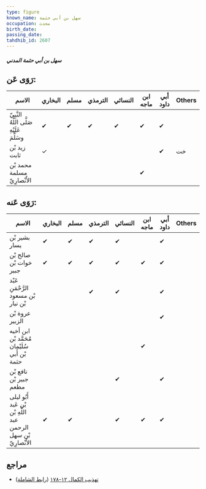 ```yaml
---
type: figure
known_name: سهل بن أبي حثمة
occupation: محدث
birth_date:
passing_date:
tahdhib_id: 2607
---
```

##### سهل بن أبي حثمة المدني

## رَوَى عَن:
| الاسم                                      | البخاري | مسلم | الترمذي | النسائي | ابن ماجه | أبي داود | Others |
| ------------------------------------------ | ------- | ---- | ------- | ------- | -------- | -------- | ------ |
| النَّبِيّ صَلَّى اللَّهُ عَلَيْهِ وسَلَّمَ | ✔       | ✔    | ✔       | ✔       | ✔        | ✔        |        |
| زيد بْن ثابت                               | ✓       |      |         |         |          | ✔        | خت     |
| محمد بْن مسلمة الأَنْصارِيّ                |         |      |         |         | ✔        |          |        |
## رَوَى عَنه:
| الاسم                                                           | البخاري | مسلم | الترمذي | النسائي | ابن ماجه | أبي داود | Others |
| --------------------------------------------------------------- | ------- | ---- | ------- | ------- | -------- | -------- | ------ |
| بشير بْن يسار                                                   | ✔       | ✔    | ✔       | ✔       |          | ✔        |        |
| صالح بْن خوات بْن جبير                                          | ✔       | ✔    | ✔       | ✔       | ✔        | ✔        |        |
| عَبْد الرَّحْمَنِ بْن مسعود بْن نيار                            |         |      | ✔       | ✔       |          | ✔        |        |
| عروة بْن الزبير                                                 |         |      |         |         |          | ✔        |        |
| ابن أخيه مُحَمَّد بْن سُلَيْمان بْن أَبي حثمة                   |         |      |         |         | ✔        |          |        |
| نافع بْن جبير بْن مطعم                                          |         |      |         | ✔       |          | ✔        |        |
| أَبُو ليلى بْن عَبد اللَّهِ بْن عبد الرحمن بْن سهل الأَنْصارِيّ | ✔       | ✔    |         | ✔       | ✔        | ✔        |        |
## مراجع
- [تهذيب الكمال ١٢-١٧٨](obsidian://open?vault=Tahdhib-al-Kamal&file=Figures/٢٦٠٧-سهل%20بن%20أبي%20حثمة%20المدني) ([رابط الشاملة](https://shamela.ws/book/3722/5951))